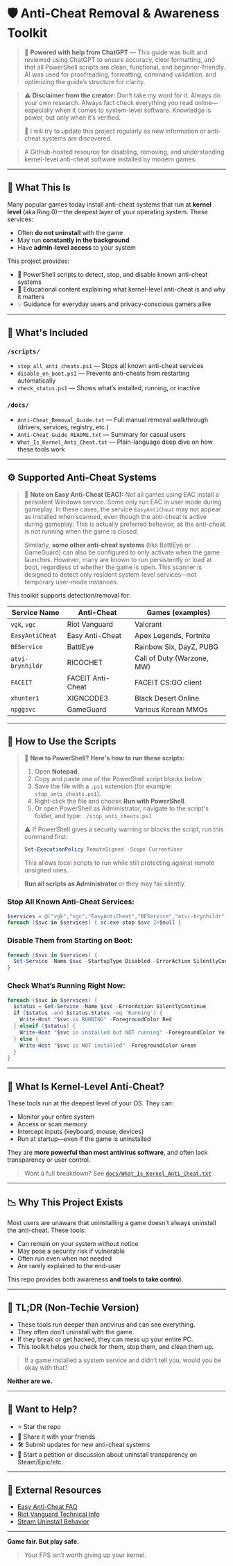 # 🛡️ Anti-Cheat Removal & Awareness Toolkit

> 🤖 **Powered with help from ChatGPT** — This guide was built and reviewed using ChatGPT to ensure accuracy, clear formatting, and that all PowerShell scripts are clean, functional, and beginner-friendly. AI was used for proofreading, formatting, command validation, and optimizing the guide’s structure for clarity.

> ⚠️ **Disclaimer from the creator:** Don’t take my word for it. Always do your own research. Always fact check everything you read online—especially when it comes to system-level software. Knowledge is power, but only when it’s verified.
>
> 🔄 I will try to update this project regularly as new information or anti-cheat systems are discovered.

> A GitHub-hosted resource for disabling, removing, and understanding kernel-level anti-cheat software installed by modern games.

---

## 🎯 What This Is

Many popular games today install anti-cheat systems that run at **kernel level** (aka Ring 0)—the deepest layer of your operating system. These services:

* Often **do not uninstall** with the game
* May run **constantly in the background**
* Have **admin-level access** to your system

This project provides:

* 🔧 PowerShell scripts to detect, stop, and disable known anti-cheat systems
* 📖 Educational content explaining what kernel-level anti-cheat is and why it matters
* 💡 Guidance for everyday users and privacy-conscious gamers alike

---

## 🧰 What's Included

### `/scripts/`

* `stop_all_anti_cheats.ps1` — Stops all known anti-cheat services
* `disable_on_boot.ps1` — Prevents anti-cheats from restarting automatically
* `check_status.ps1` — Shows what’s installed, running, or inactive

### `/docs/`

* `Anti-Cheat_Removal_Guide.txt` — Full manual removal walkthrough (drivers, services, registry, etc.)
* `Anti-Cheat_Guide_README.txt` — Summary for casual users
* `What_Is_Kernel_Anti_Cheat.txt` — Plain-language deep dive on how these tools work

---

## ⚙️ Supported Anti-Cheat Systems

> 🧠 **Note on Easy Anti-Cheat (EAC):** Not all games using EAC install a persistent Windows service. Some only run EAC in user mode during gameplay. In these cases, the service `EasyAntiCheat` may not appear as installed when scanned, even though the anti-cheat is active during gameplay. This is actually preferred behavior, as the anti-cheat is not running when the game is closed.
>
> Similarly, **some other anti-cheat systems** (like BattlEye or GameGuard) can also be configured to only activate when the game launches. However, many are known to run persistently or load at boot, regardless of whether the game is open. This scanner is designed to detect only resident system-level services—not temporary user-mode instances.

This toolkit supports detection/removal for:

| Service Name     | Anti-Cheat        | Games (examples)           |
| ---------------- | ----------------- | -------------------------- |
| `vgk`, `vgc`     | Riot Vanguard     | Valorant                   |
| `EasyAntiCheat`  | Easy Anti-Cheat   | Apex Legends, Fortnite     |
| `BEService`      | BattlEye          | Rainbow Six, DayZ, PUBG    |
| `atvi-brynhildr` | RICOCHET          | Call of Duty (Warzone, MW) |
| `FACEIT`         | FACEIT Anti-Cheat | FACEIT CS\:GO client       |
| `xhunter1`       | XIGNCODE3         | Black Desert Online        |
| `npggsvc`        | GameGuard         | Various Korean MMOs        |

---

## 🚀 How to Use the Scripts

> 🧠 **New to PowerShell? Here's how to run these scripts:**
>
> 1. Open **Notepad**.
> 2. Copy and paste one of the PowerShell script blocks below.
> 3. Save the file with a `.ps1` extension (for example: `stop_anti_cheats.ps1`).
> 4. Right-click the file and choose **Run with PowerShell**.
> 5. Or open PowerShell as Administrator, navigate to the script's folder, and type: `./stop_anti_cheats.ps1`
>
> ⚠️ If PowerShell gives a security warning or blocks the script, run this command first:
>
> ```powershell
> Set-ExecutionPolicy RemoteSigned -Scope CurrentUser
> ```
>
> This allows local scripts to run while still protecting against remote unsigned ones.

> **Run all scripts as Administrator** or they may fail silently.

### Stop All Known Anti-Cheat Services:

```powershell
$services = @("vgk","vgc","EasyAntiCheat","BEService","atvi-brynhildr","FACEIT","xhunter1","npggsvc")
foreach ($svc in $services) { sc.exe stop $svc 2>$null }
```

### Disable Them from Starting on Boot:

```powershell
foreach ($svc in $services) {
  Set-Service -Name $svc -StartupType Disabled -ErrorAction SilentlyContinue
}
```

### Check What’s Running Right Now:

```powershell
foreach ($svc in $services) {
  $status = Get-Service -Name $svc -ErrorAction SilentlyContinue
  if ($status -and $status.Status -eq 'Running') {
    Write-Host "$svc is RUNNING" -ForegroundColor Red
  } elseif ($status) {
    Write-Host "$svc is installed but NOT running" -ForegroundColor Yellow
  } else {
    Write-Host "$svc is NOT installed" -ForegroundColor Green
  }
}
```

---

## 🧠 What Is Kernel-Level Anti-Cheat?

These tools run at the deepest level of your OS. They can:

* Monitor your entire system
* Access or scan memory
* Intercept inputs (keyboard, mouse, devices)
* Run at startup—even if the game is uninstalled

They are **more powerful than most antivirus software**, and often lack transparency or user control.

> Want a full breakdown? See [`docs/What_Is_Kernel_Anti_Cheat.txt`](./docs/What_Is_Kernel_Anti_Cheat.txt)

---

## 📉 Why This Project Exists

Most users are unaware that uninstalling a game doesn’t always uninstall the anti-cheat. These tools:

* Can remain on your system without notice
* May pose a security risk if vulnerable
* Often run even when not needed
* Are rarely explained to the end-user

This repo provides both awareness **and tools to take control.**

---

## 🧠 TL;DR (Non-Techie Version)

* These tools run deeper than antivirus and can see everything.
* They often don’t uninstall with the game.
* If they break or get hacked, they can mess up your entire PC.
* This toolkit helps you check for them, stop them, and clean them up.

> If a game installed a system service and didn’t tell you, would you be okay with that?

**Neither are we.**

---

## 📢 Want to Help?

* ⭐ Star the repo
* 🔄 Share it with your friends
* 🛠 Submit updates for new anti-cheat systems
* 🧾 Start a petition or discussion about uninstall transparency on Steam/Epic/etc.

---

## 🔗 External Resources

* [Easy Anti-Cheat FAQ](https://www.easy.ac/en-us/support/game/issues/anticheat/)
* [Riot Vanguard Technical Info](https://support-valorant.riotgames.com/hc/en-us/articles/360044648213)
* [Steam Uninstall Behavior](https://help.steampowered.com/)

---

**Game fair. But play safe.**

> Your FPS isn’t worth giving up your kernel.
